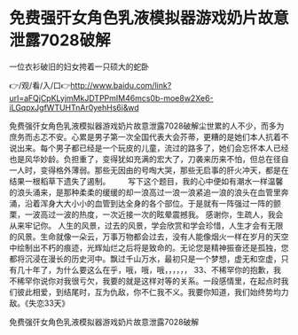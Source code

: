 # 免费强㢨女角色乳液模拟器游戏奶片故意泄露7028破解
一位衣衫破旧的妇女挎着一只硕大的蛇卧

👉/观/看/入/口👉http://www.baidu.com/link?url=aFQjCpKLyjmMkJDTPPmIM46mcs0b-moe8w2Xe6-iLGqpxJgfWTUHTnAr0yehHs6i&wd

免费强㢨女角色乳液模拟器游戏奶片故意泄露7028破解尘世累的人不少，而多为庶务而忐忑不安。心累是男子第一次全国代表大会芥蒂，更糟的是她们本人抗着不说出来。每个男子都已经是一个玩皮的儿童，流过的路多了，她们会忘怀本人已经也是风华妙龄。负担重了，变得犹如充满的宏大了，刀袭来历来不怕，但总在径自一人时，变得格外薄弱。那些无因由的号啕大哭，那些无启事的肝火冲天，都是在结果一根稻草下遗失了遏制。
　　写下这个题目，我的心中便如有潮水一样温馨的浪头涌来，是那种柔柔的缓缓的却一浪高过一浪一浪紧追一浪的浪头在血管里奔涌，沿着浑身大大小小的血管到达全身的各个部位。于是就有一阵强过一阵的颤栗，一波高过一波的热度，一次近接一次的眩晕震撼我。
感谢你，生疏人，我会从来牢记你。
人生的风景，过去的风景，学会欣赏和学会珍惜，人生才会有无限的风景。生命就像一朵云，万事万物都会过去，没有人能像烟火一样在岁月的天空中绘制出不朽的痕迹，光辉灿烂之后将是致命的。无论您是精神振奋还是孤独，您都将沉浸在漫长的历史河中。飘过千山万水，最初只是一个梦想，虚无和空虚，只有几十年了，为什么要这么在乎，哦，哦，哦，，，，，，
	33、不稀罕你的抱歉，我不稀罕你说你对我很亏欠，我要的就是这样对等的关系。一段感情里，在起点时我们彼此相爱，到结尾时，互为仇敌，你不仁我不义。我要你知道，我们始终势均力敌。《失恋33天》

免费强㢨女角色乳液模拟器游戏奶片故意泄露7028破解
